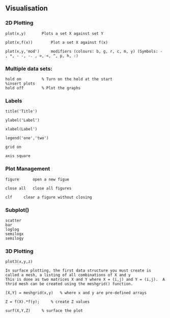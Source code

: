 
## Visualisation


### 2D Plotting
	plot(x,y)		Plots a set X against set Y

	plot(x,f(x))		Plot a set X against f(x)

	plot(x,y,'mod')		modifiers (colours: b, g, r, c, m, y) (Symbols: - , *, - -, -. , >, <, ^, p, h, :)

### Multiple data sets:
	hold on			% Turn on the hold at the start
	%insert plots
	hold off		% Plot the graphs

### Labels

	title('Title')
	
	ylabel('Label')
	
	xlabel(Label')

	legend('one','two')

	grid on

	axis square

### Plot Management

	figure		open a new figue

	close all	close all figures

	clf		clear a figure without closing

### Subplot()

	scatter
	bar
	loglog
	semilogx
	semilogy

### 3D Plotting
	plot3(x,y,z)

	In surface plotting, the first data structure you must create is called a mesh, a listing of all combinations of X and y
	This is done as two matrices X and Y where X = (i,j) and Y = (i,j).  A thrid mesh can be created using the meshgrid() function.
	
	[X,Y] = meshgrid(x,y)	% where x and y are pre-defined arrays
	
	Z = f(X).*f(y);		% create Z values
	
	surf(X,Y,Z)		% surface the plot
